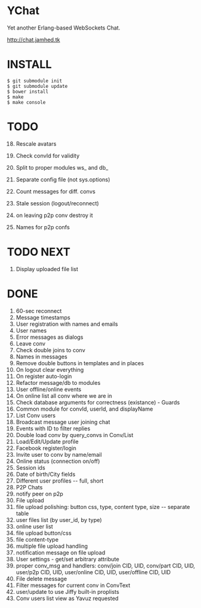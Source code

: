 YChat
=====

Yet another Erlang-based WebSockets Chat.

http://chat.jamhed.tk

INSTALL
=======

```
$ git submodule init
$ git submodule update
$ bower install
$ make
$ make console
```

TODO
====
18. Rescale avatars

1. Check convId for validity
2. Split to proper modules ws_ and db_
4. Separate config file (not sys.options)
6. Count messages for diff. convs
11. Stale session (logout/reconnect)
12. on leaving p2p conv destroy it
21. Names for p2p confs


TODO NEXT
=========
1. Display uploaded file list

DONE
====
1. 60-sec reconnect
2. Message timestamps
3. User registration with names and emails
4. User names
5. Error messages as dialogs
6. Leave conv
7. Check double joins to conv
8. Names in messages
9. Remove double buttons in templates and in places
10. On logout clear everything
11. On register auto-login
12. Refactor message/db to modules
13. User offline/online events
14. On online list all conv where we are in
15. Check database arguments for correctness (existance) - Guards
16. Common module for convId, userId, and displayName
17. List Conv users
18. Broadcast message user joining chat
19. Events with ID to filter replies
20. Double load conv by query_convs in Conv/List
21. Load/Edit/Update profile
22. Facebook register/login
23. Invite user to conv by name/email
24. Online status (connection on/off)
25. Session ids
26. Date of birth/City fields
27. Different user profiles -- full, short
28. P2P Chats
29. notify peer on p2p
30. File upload
31. file upload polishing: button css, type, content type, size -- separate table
32. user files list (by user_id, by type)
33. online user list
34. file upload button/css
35. file content-type
36. multiple file upload handling
37. notification message on file upload
38. User settings - get/set arbitrary attribute
39. proper conv_msg and handlers: conv/join CID, UID, conv/part CID, UID, user/p2p CID, UID, user/online CID, UID, user/offline CID, UID
40. File delete message
41. Filter messages for current conv in ConvText
42. user/update to use Jiffy built-in proplists
43. Conv users list view as Yavuz requested
